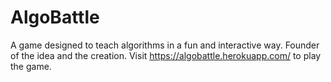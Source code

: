 # AlgoBattle
A game designed to teach algorithms in a fun and interactive way. Founder of the idea and the creation. Visit https://algobattle.herokuapp.com/ to play the game. 
